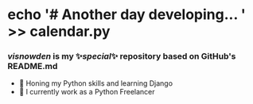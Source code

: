 # echo '# Another day developing... ' >> calendar.py
### <b><i>visnowden</i> is my ✨_special_✨ repository based on GitHub's README.md</b>

- 🌱 Honing my Python skills and learning Django
- 🔭 I currently work as a Python Freelancer

